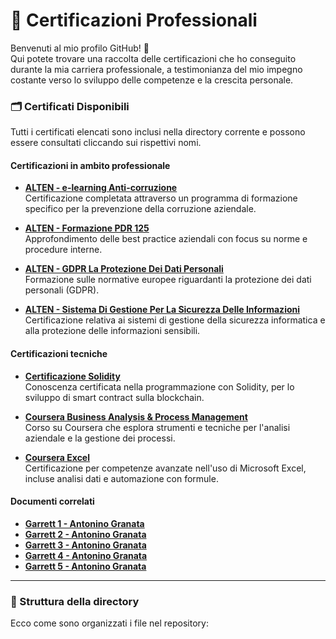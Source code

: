 # 📜 Certificazioni Professionali

Benvenuti al mio profilo GitHub! 🎉  
Qui potete trovare una raccolta delle certificazioni che ho conseguito durante la mia carriera professionale, a testimonianza del mio impegno costante verso lo sviluppo delle competenze e la crescita personale.  

### 🗂️ Certificati Disponibili
Tutti i certificati elencati sono inclusi nella directory corrente e possono essere consultati cliccando sui rispettivi nomi.

#### **Certificazioni in ambito professionale**
- **[ALTEN - e-learning Anti-corruzione](./ALTEN%20-%20e-learning%20Anti-corruzione.pdf)**  
  Certificazione completata attraverso un programma di formazione specifico per la prevenzione della corruzione aziendale.

- **[ALTEN - Formazione PDR 125](./ALTEN%20-%20Formazione%20PDR%20125.pdf)**  
  Approfondimento delle best practice aziendali con focus su norme e procedure interne.

- **[ALTEN - GDPR La Protezione Dei Dati Personali](./ALTEN%20-%20GDPR%20La%20Protezione%20Dei%20Dati%20Personali.pdf)**  
  Formazione sulle normative europee riguardanti la protezione dei dati personali (GDPR).

- **[ALTEN - Sistema Di Gestione Per La Sicurezza Delle Informazioni](./ALTEN%20-%20Sistema%20Di%20Gestione%20Per%20La%20Sicurezza%20Delle%20Informazioni.pdf)**  
  Certificazione relativa ai sistemi di gestione della sicurezza informatica e alla protezione delle informazioni sensibili.

#### **Certificazioni tecniche**
- **[Certificazione Solidity](./Certificazione%20Solidity.pdf)**  
  Conoscenza certificata nella programmazione con Solidity, per lo sviluppo di smart contract sulla blockchain.

- **[Coursera Business Analysis & Process Management](./Coursera%20Business%20Analysis%20&%20Process%20Management.pdf)**  
  Corso su Coursera che esplora strumenti e tecniche per l'analisi aziendale e la gestione dei processi.

- **[Coursera Excel](./Coursera%20Excel.pdf)**  
  Certificazione per competenze avanzate nell'uso di Microsoft Excel, incluse analisi dati e automazione con formule.

#### **Documenti correlati**
- **[Garrett 1 - Antonino Granata](./Garrett%201%20Antonino%20Granata.pdf)**  
- **[Garrett 2 - Antonino Granata](./Garrett%202%20Antonino%20Granata.pdf)**  
- **[Garrett 3 - Antonino Granata](./Garrett%203%20Antonino%20Granata.pdf)**  
- **[Garrett 4 - Antonino Granata](./Garrett%204%20Antonino%20Granata.pdf)**  
- **[Garrett 5 - Antonino Granata](./Garrett%205%20Antonino%20Granata.pdf)**  

---

### 📂 Struttura della directory
Ecco come sono organizzati i file nel repository:
